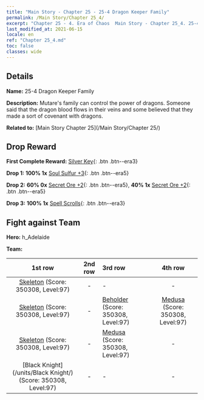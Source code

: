 ```yaml
---
title: "Main Story - Chapter 25 - 25-4 Dragon Keeper Family"
permalink: /Main Story/Chapter 25_4/
excerpt: "Chapter 25 - 4. Era of Chaos  Main Story - Chapter 25_4. 25-4 Dragon Keeper Family"
last_modified_at: 2021-06-15
locale: en
ref: "Chapter 25_4.md"
toc: false
classes: wide
---
```


## Details

 **Name:** 25-4 Dragon Keeper Family

 **Description:** Mutare's family can control the power of dragons. Someone said that the dragon blood flows in their veins and some believed that they made a sort of covenant with dragons.

 **Related to:** [Main Story Chapter 25](/Main Story/Chapter 25/)

## Drop Reward

 **First Complete Reward:** [Silver Key](/Items/con_693/){: .btn .btn--era3}

 **Drop 1:** **100% 1x** [Soul Sulfur +3](/Items/mat_85/){: .btn .btn--era5}

 **Drop 2:** **60% 0x** [Secret Ore +2](/Items/mat_75/){: .btn .btn--era5}, **40% 1x** [Secret Ore +2](/Items/mat_75/){: .btn .btn--era5}

 **Drop 3:** **100% 1x** [Spell Scrolls](/Items/con_694/){: .btn .btn--era3}


## Fight against Team
 **Hero:** h_Adelaide

 **Team:**


  | 1st row | 2nd row | 3rd row | 4th row |
  |:----:|:----:|:----|:----:|
  | [Skeleton](/units/Skeleton/) (Score: 350308, Level:97)  | - | - | - |
  | [Skeleton](/units/Skeleton/) (Score: 350308, Level:97)  | - | [Beholder](/units/Beholder/) (Score: 350308, Level:97)  | [Medusa](/units/Medusa/) (Score: 350308, Level:97)  |
  | [Skeleton](/units/Skeleton/) (Score: 350308, Level:97)  | - | [Medusa](/units/Medusa/) (Score: 350308, Level:97)  | - |
  | [Black Knight](/units/Black Knight/) (Score: 350308, Level:97)  | - | - | - |


